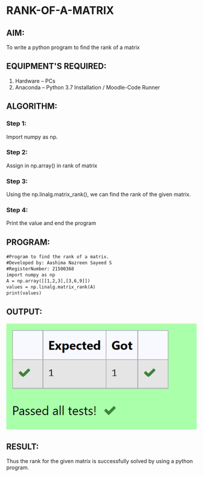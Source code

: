 # RANK-OF-A-MATRIX

## AIM:
To write a python program to find the rank of a matrix

## EQUIPMENT'S REQUIRED:
1. 	Hardware – PCs
2. 	Anaconda – Python 3.7 Installation / Moodle-Code Runner

## ALGORITHM:
### Step 1: 
Import numpy as np.
### Step 2: 
Assign in np.array() in rank of matrix
### Step 3: 
Using the np.linalg.matrix_rank(), we can find the rank of the given matrix.
### Step 4: 
Print the value and end the program

## PROGRAM:
```
#Program to find the rank of a matrix.
#Developed by: Aashima Nazreen Sayeed S
#RegisterNumber: 21500368
import numpy as np
A = np.array([[1,2,3],[3,6,9]])
values = np.linalg.matrix_rank(A)
print(values)

```

## OUTPUT:
![OUTPUT](./output01.png)

## RESULT:
Thus the rank for the given matrix is successfully solved by  using a python program.


